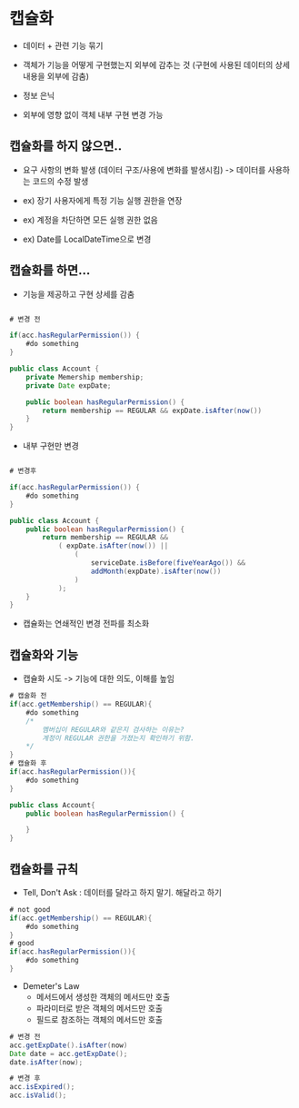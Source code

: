 # 캡슐화

- 데이터 + 관련 기능 묶기

- 객체가 기능을 어떻게 구현했는지 외부에 감추는 것 (구현에 사용된 데이터의 상세 내용을 
외부에 감춤)

- 정보 은닉

- 외부에 영향 없이 객체 내부 구현 변경 가능

## 캡슐화를 하지 않으면..

- 요구 사항의 변화 발생 (데이터 구조/사용에 변화를 발생시킴) -> 데이터를 사용하는 코드의 수정 발생

- ex) 장기 사용자에게 특정 기능 실행 권한을 연장

- ex) 계정을 차단하면 모든 실행 권한 없음

- ex) Date를 LocalDateTime으로 변경

## 캡슐화를 하면...

- 기능을 제공하고 구현 상세를 감춤
```java

# 변경 전

if(acc.hasRegularPermission()) {
    #do something
}

public class Account {
    private Memership membership;
    private Date expDate;

    public boolean hasRegularPermission() {
        return membership == REGULAR && expDate.isAfter(now())
    }
}
```

- 내부 구현만 변경

```java

# 변경후 

if(acc.hasRegularPermission()) {
    #do something
}

public class Account {
    public boolean hasRegularPermission() {
        return membership == REGULAR &&
            ( expDate.isAfter(now()) ||
                (
                    serviceDate.isBefore(fiveYearAgo()) &&
                    addMonth(expDate).isAfter(now())
                )
            );
    }
}

```

- 캡슐화는 연쇄적인 변경 전파를 최소화

## 캡슐화와 기능

- 캡슐화 시도 -> 기능에 대한 의도, 이해를 높임

```java
# 캡술화 전
if(acc.getMembership() == REGULAR){
    #do something
    /*
        멤버십이 REGULAR와 같은지 검사하는 이유는?
        계정이 REGULAR 권한을 가졌는지 확인하기 위함.
    */
}
# 캡슐화 후
if(acc.hasRegularPermission()){
    #do something
}

public class Account{
    public boolean hasRegularPermission() {

    }
}
```

## 캡슐화를 규칙

- Tell, Don't Ask : 데이터를 달라고 하지 말기. 해달라고 하기
```java
# not good
if(acc.getMembership() == REGULAR){
    #do something
}
# good
if(acc.hasRegularPermission()){
    #do something
}

```

- Demeter's Law
    - 메서드에서 생성한 객체의 메서드만 호출
    - 파라미터로 받은 객체의 메서드만 호출
    - 필드로 참조하는 객체의 메서드만 호출
```java
# 변경 전
acc.getExpDate().isAfter(now)
Date date = acc.getExpDate();
date.isAfter(now);

# 변경 후
acc.isExpired();
acc.isValid();

```